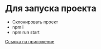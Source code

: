 # Для запуска проекта

- Склонировать проект
- npm i
- npm run start

[Ссылка на приложение](https://platov-delivery-food.surge.sh/)


